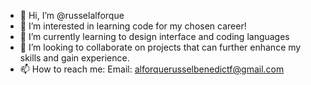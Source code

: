 - 👋 Hi, I’m @russelalforque
- 👀 I’m interested in learning code for my chosen career!
- 🌱 I’m currently learning to design interface and coding languages
- 💞️ I’m looking to collaborate on projects that can further enhance my skills and gain experience.
- 📫 How to reach me:
  Email: alforquerusselbenedictf@gmail.com

<!---
russelalforque/russelalforque is a ✨ special ✨ repository because its `README.md` (this file) appears on your GitHub profile.
You can click the Preview link to take a look at your changes.
--->
